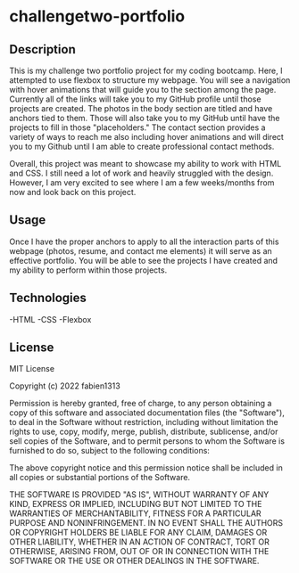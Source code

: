 # challengetwo-portfolio


## Description

This is my challenge two portfolio project for my coding bootcamp. Here, I attempted to use flexbox to structure my webpage. You will see a navigation with hover animations that will guide you to the section among the page. Currently all of the links will take you to my GitHub profile until those projects are created. The photos in the body section are titled and have anchors tied to them. Those will also take you to my GitHub until have the projects to fill in those "placeholders." The contact section provides a variety of ways to reach me also including hover animations and will direct you to my Github until I am able to create professional contact methods. 

Overall, this project was meant to showcase my ability to work with HTML and CSS. I still need a lot of work and heavily struggled with the design. However, I am very excited to see where I am a few weeks/months from now and look back on this project.

## Usage

Once I have the proper anchors to apply to all the interaction parts of this webpage (photos, resume, and contact me elements) it will serve as an effective portfolio. You will be able to see the projects I have created and my ability to perform within those projects.

## Technologies

-HTML
-CSS
-Flexbox


## License

MIT License

Copyright (c) 2022 fabien1313

Permission is hereby granted, free of charge, to any person obtaining a copy
of this software and associated documentation files (the "Software"), to deal
in the Software without restriction, including without limitation the rights
to use, copy, modify, merge, publish, distribute, sublicense, and/or sell
copies of the Software, and to permit persons to whom the Software is
furnished to do so, subject to the following conditions:

The above copyright notice and this permission notice shall be included in all
copies or substantial portions of the Software.

THE SOFTWARE IS PROVIDED "AS IS", WITHOUT WARRANTY OF ANY KIND, EXPRESS OR
IMPLIED, INCLUDING BUT NOT LIMITED TO THE WARRANTIES OF MERCHANTABILITY,
FITNESS FOR A PARTICULAR PURPOSE AND NONINFRINGEMENT. IN NO EVENT SHALL THE
AUTHORS OR COPYRIGHT HOLDERS BE LIABLE FOR ANY CLAIM, DAMAGES OR OTHER
LIABILITY, WHETHER IN AN ACTION OF CONTRACT, TORT OR OTHERWISE, ARISING FROM,
OUT OF OR IN CONNECTION WITH THE SOFTWARE OR THE USE OR OTHER DEALINGS IN THE
SOFTWARE.




























